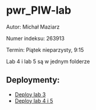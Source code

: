 # pwr_PIW-lab

Autor: Michał Maziarz

Numer indeksu: 263913

Termin: Piątek nieparzysty, 9:15

Lab 4 i lab 5 są w jednym folderze

## Deploymenty:
- [Deploy lab 3](https://lab3-21294.web.app/)
- [Deploy lab 4 i 5](https://tranquil-travelers.web.app/)
